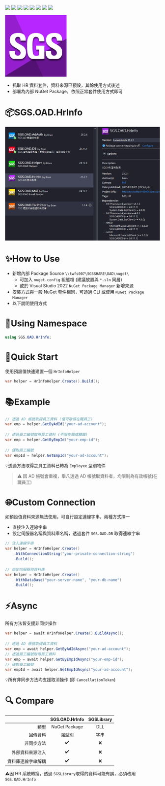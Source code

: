 ![](https://img.shields.io/badge/SGS-OAD-orange) 
![](https://img.shields.io/badge/proj-HR%20Information-purple) 
![](https://img.shields.io/badge/-4.7-3484D2?logo=dotnet)
![](https://img.shields.io/badge/-4.8-3484D2?logo=dotnet)
![](https://img.shields.io/badge/-Standard%202.0-056473?logo=dotnet)
![](https://img.shields.io/badge/-6-512BD4?logo=dotnet)
![](https://img.shields.io/badge/-8-512BD4?logo=dotnet)
![](https://img.shields.io/badge/-NuGet-004880?logo=nuget)

![](./assets/icon.png)

- 抓取 HR 資料套件，資料來源已預設，其餘使用方式後述
- 部署為內部 NuGet Package，依照正常套件使用方式即可

# 📦SGS.OAD.HrInfo

![](./assets/nuget-package-manager.png)

# ✨How to Use

- 新增內部 Package Source `\\twfs007\SGSSHARE\OAD\nuget\`
  - 可加入 `nuget.config` 組態檔 (建議放置與 `*.sln` 同層)
  - 或於 Visual Studio 2022 `NuGet Package Manager` 新增來源
- 安裝方式與一般 NuGet 套件相同，可透過 CLI 或使用 `NuGet Package Manager`
- 以下說明使用方式

# 🌳Using Namespace

```csharp
using SGS.OAD.HrInfo;
```

# 🚀Quick Start

使用預設值快速建置一個 `HrInfoHelper`

```csharp
var helper = HrInfoHelper.Create().Build();
```

# 📚Example

```csharp
// 透過 AD 帳號取得員工資料 (僅可取得在職員工)
var emp = helper.GetByAdId("your-ad-account");

// 透過員工編號取得員工資料 (不限在職或離職)
var emp = helper.GetByEmpId("your-emp-id");

// 僅取員工編號
var empId = helper.GetEmpId("your-ad-account");
```

💡透過方法取得之員工資料已轉為 `Employee` 型別物件

>⚠️ 因 AD 帳號會重複，舉凡透過 AD 帳號取資料者，均限制為有效帳號(在職員工)

# 🌐Custom Connection

如預設值資料來源無法使用，可自行設定連線字串，兩種方式擇一

- 直接注入連線字串
- 設定伺服器名稱與資料庫名稱，透過套件 `SGS.OAD.DB` 取得連線字串

```csharp
// 注入連線字串
var helper = HrInfoHelper.Create()
    .WithConnectionString("your-private-connection-string")
    .Build();

// 指定伺服器與資料庫
var helper = HrInfoHelper.Create()
    .WithDataBase("your-server-name", "your-db-name")
    .Build();
```

# ⚡Async

所有方法皆支援非同步操作

```csharp
var helper = await HrInfoHelper.Create().BuildAsync();

// 透過 AD 帳號取得員工資料
var emp = await helper.GetByAdIdAsync("your-ad-account");
// 透過員工編號取得員工資料
var emp = await helper.GetByEmpIdAsync("your-emp-id");
// 僅取員工編號
var empId = await helper.GetEmpIdAsync("your-ad-account");
```

💡所有非同步方法均支援取消操作 (即 `CancellationToken`)

# 🔍 Compare

||SGS.OAD.HrInfo|SGSLibrary|
|-:|:-:|:-:|
|類型|NuGet Package|DLL|
|回傳資料|強型別|字串|
|非同步方法|✔️|❌|
|外部資料來源注入|✔️|❌|
|資料庫連線字串解耦|✔️|❌|

⚠️因 HR 系統轉換，透過 `SGSLibrary`取得的資料可能有誤，必須改用 `SGS.OAD.HrInfo`